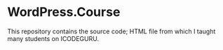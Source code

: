 # WordPress.Course
This repository contains the source code; HTML file from which I taught many students on ICODEGURU. 
